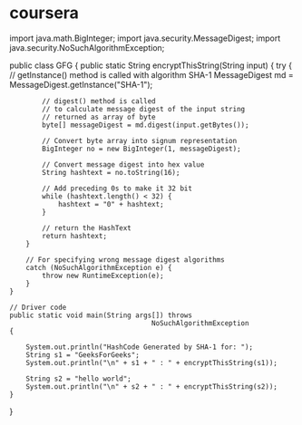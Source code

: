 # coursera
import java.math.BigInteger;
import java.security.MessageDigest;
import java.security.NoSuchAlgorithmException;
 
public class GFG {
    public static String encryptThisString(String input)
    {
        try {
            // getInstance() method is called with algorithm SHA-1
            MessageDigest md = MessageDigest.getInstance("SHA-1");
 
            // digest() method is called
            // to calculate message digest of the input string
            // returned as array of byte
            byte[] messageDigest = md.digest(input.getBytes());
 
            // Convert byte array into signum representation
            BigInteger no = new BigInteger(1, messageDigest);
 
            // Convert message digest into hex value
            String hashtext = no.toString(16);
 
            // Add preceding 0s to make it 32 bit
            while (hashtext.length() < 32) {
                hashtext = "0" + hashtext;
            }
 
            // return the HashText
            return hashtext;
        }
 
        // For specifying wrong message digest algorithms
        catch (NoSuchAlgorithmException e) {
            throw new RuntimeException(e);
        }
    }
 
    // Driver code
    public static void main(String args[]) throws
                                       NoSuchAlgorithmException
    {
 
        System.out.println("HashCode Generated by SHA-1 for: ");
        String s1 = "GeeksForGeeks";
        System.out.println("\n" + s1 + " : " + encryptThisString(s1));
 
        String s2 = "hello world";
        System.out.println("\n" + s2 + " : " + encryptThisString(s2));
    }
}

